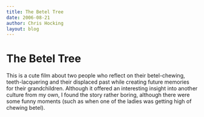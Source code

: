 ```yaml
---
title: The Betel Tree
date: 2006-08-21
author: Chris Hocking
layout: blog
---
```

# The Betel Tree

This is a cute film about two people who reflect on their betel-chewing, teeth-lacquering and their displaced past while creating future memories for their grandchildren. Although it offered an interesting insight into another culture from my own, I found the story rather boring, although there were some funny moments (such as when one of the ladies was getting high of chewing betel).